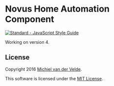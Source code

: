 # Novus Home Automation Component

[![Standard - JavaScript Style Guide](https://img.shields.io/badge/code%20style-standard-brightgreen.svg)](http://standardjs.com/)

Working on version 4.

## License

Copyright 2016 [Michiel van der Velde](http://www.michielvdvelde.nl).

This software is licensed under the [MIT License](LICENSE).
